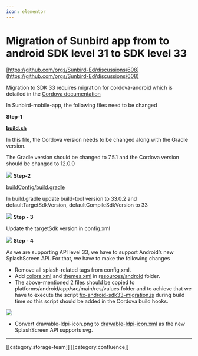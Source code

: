 ```yaml
---
icon: elementor
---
```


# Migration of Sunbird app from  to android SDK level 31 to SDK level 33

[https://github.com/orgs/Sunbird-Ed/discussions/608](https://github.com/orgs/Sunbird-Ed/discussions/608)

Migration to SDK 33 requires migration for cordova-android which is detailed in the [Cordova documentation](https://cordova.apache.org/announcements/2023/05/22/cordova-android-12.0.0.html)

In Sunbird-mobile-app, the following files need to be changed

**Step-1**

[**build.sh**](https://github.com/Sunbird-Ed/SunbirdEd-mobile-app/blob/release-5.1.0.10/build.sh)

In this file, the Cordova version needs to be changed along with the Gradle version.

The Gradle version should be changed to 7.5.1 and the Cordova version should be changed to 12.0.0

![](<../../../../../.gitbook/assets/Screenshot 2023-08-25 at 12.04.01 PM.png>) **Step-2**

[buildConfig/build.gradle](https://github.com/Sunbird-Ed/SunbirdEd-mobile-app/blob/release-5.1.0.10/buildConfig/build.gradle)

In build.gradle update build-tool version to 33.0.2 and defaultTargetSdkVersion, defaultCompileSdkVersion to 33

![](<../../../../../.gitbook/assets/Screenshot 2023-08-25 at 2.46.28 PM.png>) **Step - 3**

Update the targetSdk version in config.xml

![](<../../../../../.gitbook/assets/Screenshot 2023-08-25 at 3.04.14 PM.png>) **Step - 4**

As we are supporting API level 33, we have to support Android’s new SplashScreen API. For that, we have to make the following changes

* Remove all splash-related tags from config,xml.
* Add [colors.xml](https://github.com/Sunbird-Ed/SunbirdEd-mobile-app/blob/release-5.1.0.10/resources/android/colors.xml) and [themes.xml](https://github.com/Sunbird-Ed/SunbirdEd-mobile-app/blob/release-5.1.0.10/resources/android/themes.xml) in r[esources/android](https://github.com/Sunbird-Ed/SunbirdEd-mobile-app/tree/release-5.1.0.10/resources/android) folder.
* The above-mentioned 2 files should be copied to platforms/android/app/src/main/res/values folder and to achieve that we have to execute the script [fix-android-sdk33-migration.js](https://github.com/Sunbird-Ed/SunbirdEd-mobile-app/blob/release-5.1.0.10/scripts/android/fix-android-sdk33-migration.js) during build time so this script should be added in the Cordova build hooks.

![](<../../../../../.gitbook/assets/Screenshot 2023-08-25 at 3.02.55 PM.png>)

* Convert drawable-ldpi-icon.png to [drawable-ldpi-icon.xml](https://github.com/Sunbird-Ed/SunbirdEd-mobile-app/blob/release-5.1.0.10/resources/android/icon/drawable-ldpi-icon.xml) as the new SplashScreen API supports svg.

***

\[\[category.storage-team]] \[\[category.confluence]]
